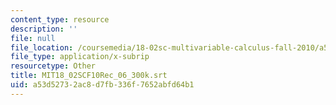 ```yaml
---
content_type: resource
description: ''
file: null
file_location: /coursemedia/18-02sc-multivariable-calculus-fall-2010/a53d52732ac8d7fb336f7652abfd64b1_MIT18_02SCF10Rec_06_300k.srt
file_type: application/x-subrip
resourcetype: Other
title: MIT18_02SCF10Rec_06_300k.srt
uid: a53d5273-2ac8-d7fb-336f-7652abfd64b1
---
```

